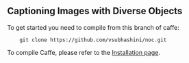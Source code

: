 ## Captioning Images with Diverse Objects ##

To get started you need to compile from this branch of caffe:
```
    git clone https://github.com/vsubhashini/noc.git
```
To compile Caffe, please refer to the [Installation page](http://caffe.berkeleyvision.org/installation.html).

```
